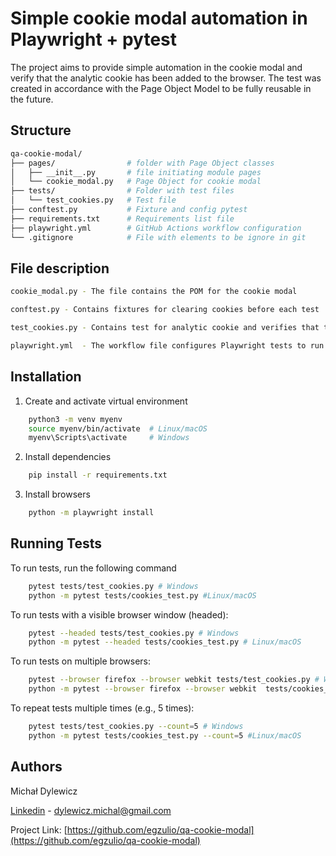 # Simple cookie modal automation in Playwright + pytest

The project aims to provide simple automation in the cookie modal and verify that the analytic cookie has been added to the browser. The test was created in accordance with the Page Object Model to be fully reusable in the future.


## Structure
```bash
qa-cookie-modal/
├── pages/                # folder with Page Object classes
│   ├── __init__.py       # file initiating module pages
│   └── cookie_modal.py   # Page Object for cookie modal
├── tests/                # Folder with test files
│   └── test_cookies.py   # Test file
├── conftest.py           # Fixture and config pytest
├── requirements.txt      # Requirements list file
├── playwright.yml        # GitHub Actions workflow configuration
└── .gitignore            # File with elements to be ignore in git  
```  
## File description

```bash
cookie_modal.py - The file contains the POM for the cookie modal
```

```bash
conftest.py - Contains fixtures for clearing cookies before each test
```

```bash
test_cookies.py - Contains test for analytic cookie and verifies that the cookie was added with the appropriate value
```
```bash
playwright.yml  - The workflow file configures Playwright tests to run automatically on every push or pull request, across Chromium, Firefox, and WebKit browsers. Tests are run in parallel thanks to the matrix strategy.
```
## Installation

1. Create and activate virtual environment

```bash
    python3 -m venv myenv
    source myenv/bin/activate  # Linux/macOS
    myenv\Scripts\activate     # Windows
```

2. Install dependencies

```bash
    pip install -r requirements.txt
```

3. Install browsers

```bash
    python -m playwright install
```


    
## Running Tests

To run tests, run the following command

```bash
    pytest tests/test_cookies.py # Windows
    python -m pytest tests/cookies_test.py #Linux/macOS
```
To run tests with a visible browser window (headed):

```bash
    pytest --headed tests/test_cookies.py # Windows 
    python -m pytest --headed tests/cookies_test.py # Linux/macOS
```
To run tests on multiple browsers:

```bash
    pytest --browser firefox --browser webkit tests/test_cookies.py # Windows 
    python -m pytest --browser firefox --browser webkit  tests/cookies_test.py # Linux/macOS
```
To repeat tests multiple times (e.g., 5 times):

```bash
    pytest tests/test_cookies.py --count=5 # Windows
    python -m pytest tests/cookies_test.py --count=5 #Linux/macOS
```



## Authors

Michał Dylewicz 

[Linkedin](https://www.linkedin.com/in/michal-dylewicz/) - dylewicz.michal@gmail.com

Project Link: [https://github.com/egzulio/qa-cookie-modal](https://github.com/egzulio/qa-cookie-modal)

